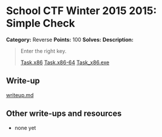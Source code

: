# School CTF Winter 2015 2015: Simple Check

**Category:** Reverse
**Points:** 100
**Solves:** 
**Description:**

> Enter the right key.
> 
> 
> [Task.x86](./task9_x86_2fb0b7e96f097597851f24faaf664fdb20ad8b8a) [Task.x86-64](./task9_x86_2fb0b7e96f097597851f24faaf664fdb20ad8b8a) [Task_x86.exe](./task9_x86_ed82b6faaf979658e040c77422d01b1b3db183f7.exe)


## Write-up

[writeup.md](./writeup.md)

## Other write-ups and resources

* none yet
